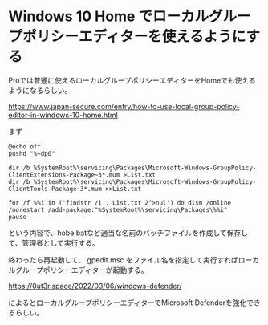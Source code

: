 # Windows 10 Home でローカルグループポリシーエディターを使えるようにする

Proでは普通に使えるローカルグループポリシーエディターをHomeでも使えるようになるらしい。

https://www.japan-secure.com/entry/how-to-use-local-group-policy-editor-in-windows-10-home.html

まず

    @echo off
    pushd "%~dp0"
    
    dir /b %SystemRoot%\servicing\Packages\Microsoft-Windows-GroupPolicy-ClientExtensions-Package~3*.mum >List.txt
    dir /b %SystemRoot%\servicing\Packages\Microsoft-Windows-GroupPolicy-ClientTools-Package~3*.mum >>List.txt
    
    for /f %%i in ('findstr /i . List.txt 2^>nul') do dism /online /norestart /add-package:"%SystemRoot%\servicing\Packages\%%i"
    pause

という内容で、hobe.batなど適当な名前のバッチファイルを作成して保存して、管理者として実行する。

終わったら再起動して、 gpedit.msc をファイル名を指定して実行すればローカルグループポリシーエディターが起動する。

https://0ut3r.space/2022/03/06/windows-defender/

によるとローカルグループポリシーエディターでMicrosoft Defenderを強化できるらしい。

